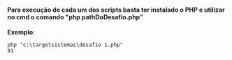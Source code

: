 #### Para execução de cada um dos scripts basta ter instalado o PHP e utilizar no cmd o comando "php pathDoDesafio.php"

**Exemplo**:
```
php "c:\targetsistemas\desafio 1.php"  
91
```